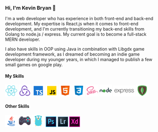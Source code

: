 ### Hi, I'm Kevin Bryan :wave:
I'm a web developer who has experience in both front-end and back-end development. My expertise is React.js when it comes to front-end development, and I'm currently transitioning my back-end skills from Golang to node.js / express. My current goal is to become a full-stack MERN developer.

I also have skills in OOP using Java in combination with Libgdx game development framework, as I dreamed of becoming an indie game developer during my younger years, in which I managed to publish a few small games on google play. 

#### My Skills
<img src="https://raw.githubusercontent.com/kevsbry/kevsbry/main/icons/skills/react.svg" height="40px"/> <img src="https://raw.githubusercontent.com/kevsbry/kevsbry/main/icons/skills/redux.svg" height="40px"/> <img src="https://raw.githubusercontent.com/kevsbry/kevsbry/main/icons/skills/typescript.svg" height="40px"/> <img src="https://raw.githubusercontent.com/kevsbry/kevsbry/main/icons/skills/javascript.svg" height="40px"/> <img src="https://raw.githubusercontent.com/kevsbry/kevsbry/main/icons/skills/html5.svg" height="40px"/> <img src="https://raw.githubusercontent.com/kevsbry/kevsbry/main/icons/skills/css3.svg" height="40px"/> <img src="https://raw.githubusercontent.com/kevsbry/kevsbry/main/icons/skills/sass.svg" height="40px"/> <img src="https://raw.githubusercontent.com/kevsbry/kevsbry/main/icons/skills/nodejs.svg" height="40px"/> <img src="https://raw.githubusercontent.com/kevsbry/kevsbry/main/icons/skills/express.svg" height="36px"/> <img src="https://raw.githubusercontent.com/kevsbry/kevsbry/main/icons/skills/mongodb.svg" height="40px"/> 

#### Other Skills
<img src="https://raw.githubusercontent.com/kevsbry/kevsbry/main/icons/orther-skills/java.svg" height="40px"/> <img src="https://raw.githubusercontent.com/kevsbry/kevsbry/main/icons/orther-skills/libgdx.svg" height="40px"/> <img src="https://raw.githubusercontent.com/kevsbry/kevsbry/main/icons/orther-skills/golang.svg" height="40px"/> <img src="https://raw.githubusercontent.com/kevsbry/kevsbry/main/icons/orther-skills/photoshop.svg" height="34px"/> <img src="https://raw.githubusercontent.com/kevsbry/kevsbry/main/icons/orther-skills/lightroom.svg" height="34px"/> <img src="https://raw.githubusercontent.com/kevsbry/kevsbry/main/icons/orther-skills/adobe-xd.svg" height="34px"/> 
